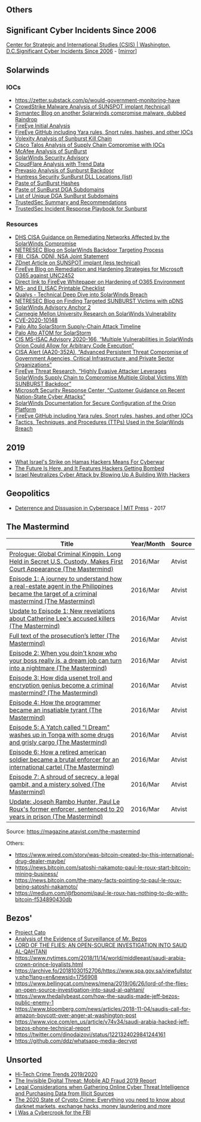 ## Others

## Significant Cyber Incidents Since 2006

[Center for Strategic and International Studies (CSIS) | Washington, D.C.Significant Cyber Incidents Since 2006](https://www.csis.org/programs/strategic-technologies-program/significant-cyber-incidents) - [[mirror](reports/others/210226_Significant_Cyber_Events.pdf)]

## Solarwinds
### IOCs

- https://zetter.substack.com/p/would-government-monitoring-have
- [CrowdStrike Malware Analysis of SUNSPOT implant (technical)](https://www.crowdstrike.com/blog/sunspot-malware-technical-analysis/)
- [Symantec Blog on another Solarwinds compromise malware, dubbed Raindrop](https://symantec-enterprise-blogs.security.com/blogs/threat-intelligence/solarwinds-raindrop-malware)
- [FireEye Initial Analysis](https://www.fireeye.com/blog/threat-research/2020/12/evasive-attacker-leverages-solarwinds-supply-chain-compromises-with-sunburst-backdoor.html)
- [FireEye GitHub including Yara rules, Snort rules, hashes, and other IOCs](https://github.com/fireeye/sunburst_countermeasures)
- [Volexity Analysis of Sunburst Kill Chain](https://www.volexity.com/blog/2020/12/14/dark-halo-leverages-solarwinds-compromise-to-breach-organizations/)
- [Cisco Talos Analysis of Supply Chain Compromise with IOCs](https://blog.talosintelligence.com/2020/12/solarwinds-supplychain-coverage.html)
- [McAfee Analysis of SunBurst](https://www.mcafee.com/blogs/other-blogs/mcafee-labs/sunburst-malware-and-solarwinds-supply-chain-compromise/)
- [SolarWinds Security Advisory](https://www.solarwinds.com/securityadvisory)
- [CloudFlare Analysis with Trend Data](https://blog.cloudflare.com/solarwinds-orion-compromise-trend-data/)
- [Prevasio Analysis of Sunburst Backdoor](https://blog.prevasio.com/2020/12/sunburst-backdoor-deeper-look-into.html)
- [Huntress Security SunBurst DLL Locations (list)](https://gist.github.com/KyleHanslovan/0c8a491104cc55d6e4bd9bff7214a99e)
- [Paste of SunBurst Hashes](https://pastebin.com/J28AzXRi)
- [Paste of SunBurst DGA Subdomains](https://pastebin.com/6EDgCKxd)
- [List of Unique DGA SunBurst Subdomains](https://github.com/bambenek/research/blob/main/sunburst/uniq-hostnames.txt)
- [TrustedSec Summary and Recommendations](https://www.trustedsec.com/blog/solarwinds-orion-and-unc2452-summary-and-recommendations/)
- [TrustedSec Incident Response Playbook for Sunburst](https://www.trustedsec.com/blog/solarwinds-backdoor-sunburst-incident-response-playbook/)

### Resources

- [DHS CISA Guidance on Remediating Networks Affected by the SolarWinds Compromise](https://us-cert.cisa.gov/ncas/current-activity/2021/03/09/guidance-remediating-networks-affected-solarwinds-and-active)
- [NETRESEC Blog on SolarWinds Backdoor Targeting Process](https://www.netresec.com/?page=Blog&month=2021-02&post=Targeting-Process-for-the-SolarWinds-Backdoor)
- [FBI, CISA, ODNI, NSA Joint Statement](https://www.cisa.gov/news/2021/01/05/joint-statement-federal-bureau-investigation-fbi-cybersecurity-and-infrastructure)
- [ZDnet Article on SUNSPOT implant (less technical)](https://www.zdnet.com/google-amp/article/third-malware-strain-discovered-in-solarwinds-supply-chain-attack/)
- [FireEye Blog on Remediation and Hardening Strategies for Microsoft O365 against UNC2452](https://www.fireeye.com/blog/threat-research/2021/01/remediation-and-hardening-strategies-for-microsoft-365-to-defend-against-unc2452.html)
- [Direct link to FireEye Whitepaper on Hardening of O365 Environment](https://www.fireeye.com/content/dam/collateral/en/wp-m-unc2452.pdf)
- [MS- and EI_ISAC Printable Checklist](https://learn.cisecurity.org/ms-isac-ei-isac-checklist)
- [Qualys - Technical Deep Dive into SolarWinds Breach](https://blog.qualys.com/vulnerabilities-research/2021/01/04/technical-deep-dive-into-solarwinds-breach)
- [NETRESEC Blog on Finding Targeted SUNBURST Victims with pDNS](https://www.netresec.com/?page=Blog&month=2021-01&post=Finding-Targeted-SUNBURST-Victims-with-pDNS)
- [SolarWinds Advisory Anchor 2](https://www.solarwinds.com/securityadvisory#anchor2)
- [Carnegie Mellon University Research on SolarWinds Vulnerability](https://kb.cert.org/vuls/id/843464)
- [CVE-2020-10148](https://cve.mitre.org/cgi-bin/cvename.cgi?name=CVE-2020-10148)
- [Palo Alto SolarStorm Supply-Chain Attack Timeline](https://unit42.paloaltonetworks.com/solarstorm-supply-chain-attack-timeline/)
- [Palo Alto ATOM for SolarStorm](https://unit42.paloaltonetworks.com/atoms/solarstorm/)
- [CIS MS-ISAC Advisory 2020-166, “Multiple Vulnerabilities in SolarWinds Orion Could Allow for Arbitrary Code Execution”](https://www.cisecurity.org/advisory/multiple-vulnerabilities-in-SolarWinds-orion-could-allow-for-arbitrary-code-execution_2020-166/)
- [CISA Alert (AA20-352A), “Advanced Persistent Threat Compromise of Government Agencies, Critical Infrastructure, and Private Sector Organizations”](https://us-cert.cisa.gov/ncas/alerts/aa20-352a)
- [FireEye Threat Research, “Highly Evasive Attacker Leverages SolarWinds Supply Chain to Compromise Multiple Global Victims With SUNBURST Backdoor”](https://www.fireeye.com/blog/threat-research/2020/12/evasive-attacker-leverages-solarwinds-supply-chain-compromises-with-sunburst-backdoor.html)
- [Microsoft Security Response Center, “Customer Guidance on Recent Nation-State Cyber Attacks”](https://msrc-blog.microsoft.com/2020/12/13/customer-guidance-on-recent-nation-state-cyber-attacks/)
- [SolarWinds Documentation for Secure Configuration of the Orion Platform](https://documentation.solarwinds.com/en/Success_Center/orionplatform/content/core-secure-configuration.htm)
- [FireEye GitHub including Yara rules, Snort rules, hashes, and other IOCs](https://github.com/fireeye/sunburst_countermeasures)
- [Tactics, Techniques, and Procedures (TTPs) Used in the SolarWinds Breach](https://www.picussecurity.com/resource/blog/ttps-used-in-the-solarwinds-breach)

## 2019

- [What Israel's Strike on Hamas Hackers Means For Cyberwar](https://www.wired.com/story/israel-hamas-cyberattack-air-strike-cyberwar/)
- [The Future Is Here, and It Features Hackers Getting Bombed](https://foreignpolicy.com/2019/05/06/the-future-is-here-and-it-features-hackers-getting-bombed/)
- [Israel Neutralizes Cyber Attack by Blowing Up A Building With Hackers](https://thehackernews.com/2019/05/israel-hamas-hacker-airstrikes.html)

## Geopolitics 

- [Deterrence and Dissuasion in Cyberspace | MIT Press](reports/others/isec_a_00266.pdf) - 2017

## The Mastermind

| Title | Year/Month | Source |
|----------------|--------|--------|
| [Prologue: Global Criminal Kingpin, Long Held in Secret U.S. Custody, Makes First Court Appearance (The Mastermind)](reports/2016/Prologue_Global_Criminal_Kingpin_Long_Held_in_Secret_US_Custody_Makes_First_Court_Appearance_01.pdf) | 2016/Mar | Atvist |
| [Episode 1: A journey to understand how a real-estate agent in the Philippines became the target of a criminal mastermind (The Mastermind)](reports/2016/An_Arrogant_Way_of_Killing_02.pdf) | 2016/Mar | Atvist |
| [Update to Episode 1: New revelations about Catherine Lee's accused killers (The Mastermind)](reports/2016/New_revelations_about_Catherine_Lees_accused_killers_01b.pdf) | 2016/Mar | Atvist |
| [Full text of the prosecution’s letter (The Mastermind)](reports/2016/ep2_update_deny_bail_01b.pdf) | 2016/Mar | Atvist |
| [Episode 2: When you doin't know who your boss really is, a dream job can turn into a nightmare (The Mastermind)](reports/2016/Im_Your_Boss_Now_03.pdf) | 2016/Mar | Atvist |
| [Episode 3: How dida usenet troll and encryption genius become a criminal mastermind? (The Mastermind)](reports/2016/He_Always_Had_a_Dark_Side_04.pdf) | 2016/Mar | Atvist |
| [Episode 4: How  the programmer became an insatiable tyrant (The Mastermind)](reports/2016/Absolute_Fear_05.pdf) | 2016/Mar | Atvist |
| [Episode 5: A Yatch called "I Dream" washes up in Tonga with some drugs and grisly cargo (The Mastermind)](reports/2016/He_Got_Greedy_06.pdf) | 2016/Mar | Atvist |
| [Episode 6: How a retired american soldier became a brutal enforcer for an international cartel (The Mastermind)](reports/2016/Eyes_Everywhere_07.pdf) | 2016/Mar | Atvist |
| [Episode 7: A shroud of secrecy, a legal gambit, and a mistery solved (The Mastermind)](reports/2016/The_Next_Big_Deal_08.pdf) | 2016/Mar | Atvist |
| [Update: Joseph Rambo Hunter, Paul Le Roux's former enforcer, sentenced to 20 years in prison (The Mastermind)](reports/2016/Joseph_Rambo_Hunter_Paul_Le_Rouxs_Former_Enforcer_Sentenced_to_20_Years_in_Prison_09.pdf) | 2016/Mar | Atvist |

Source: https://magazine.atavist.com/the-mastermind

Others:

- https://www.wired.com/story/was-bitcoin-created-by-this-international-drug-dealer-maybe/
- https://news.bitcoin.com/satoshi-nakamoto-paul-le-roux-start-bitcoin-mining-business/
- https://news.bitcoin.com/the-many-facts-pointing-to-paul-le-roux-being-satoshi-nakamoto/
- https://medium.com/@fbonomi/paul-le-roux-has-nothing-to-do-with-bitcoin-f534890430db

## Bezos'

- [Project Cato](reports/2020/88632.pdf)
- [Analysis of the Evidence of Surveillance of Mr. Bezos](reports/2020/Bezos_SRsSumexFreedexAnnexes.pdf)
- [LORD OF THE FLIES: AN OPEN-SOURCE INVESTIGATION INTO SAUD AL-QAHTANI](reports/2019/Lord-of-the-Flies_Redacted_6-25-19.pdf)
- https://www.nytimes.com/2018/11/14/world/middleeast/saudi-arabia-crown-prince-loyalists.html
- https://archive.fo/20181030152706/https://www.spa.gov.sa/viewfullstory.php?lang=en&newsid=1756908
- https://www.bellingcat.com/news/mena/2019/06/26/lord-of-the-flies-an-open-source-investigation-into-saud-al-qahtani/
- https://www.thedailybeast.com/how-the-saudis-made-jeff-bezos-public-enemy-1
- https://www.bloomberg.com/news/articles/2018-11-04/saudis-call-for-amazon-boycott-over-anger-at-washington-post
- https://www.vice.com/en_us/article/v74v34/saudi-arabia-hacked-jeff-bezos-phone-technical-report
- https://twitter.com/dinodaizovi/status/1221324029841244161
- https://github.com/ddz/whatsapp-media-decrypt

## Unsorted

- [Hi-Tech Crime Trends 2019/2020](reports/2019/TECH-CRIME-TRENDS-2019-2020-group-ib.pdf)
- [The Invisible Digital Threat: Mobile AD Fraud 2019 Report](reports/2019/88676.pdf)
- [Legal Considerations when Gathering Online Cyber Threat Intelligence and Purchasing Data from Illicit Sources](reports/2020/Legal_Considerations_when_Gathering_Online_Cyber_Threat_Intelligence_and_Purchasing_Data_from_Illicit_Sources.pdf)
- [The 2020 State of Crypto Crime: Everything you need to know about darknet markets, exchange hacks, money laundering and more](reports/2020/THE_2020_STATE_OF_CRYPTO_CRIME.pdf)
- [I Was a Cybercrook for the FBI](reports/200x/69485.pdf)

